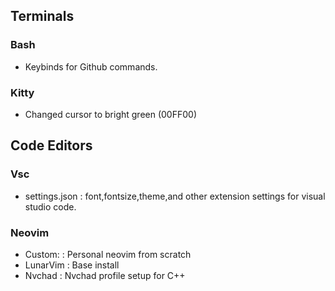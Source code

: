 ## Terminals
### Bash
* Keybinds for Github commands.

### Kitty
* Changed cursor to bright green (00FF00)

## Code Editors

### Vsc
* settings.json : font,fontsize,theme,and other extension settings for visual studio code.

### Neovim  
* Custom: : Personal neovim from scratch 
* LunarVim : Base install  
* Nvchad : Nvchad profile setup for C++
